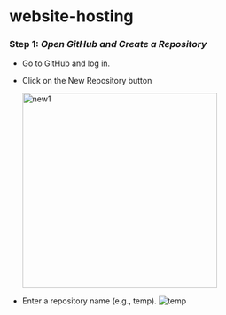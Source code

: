 # website-hosting

### Step 1: _Open GitHub and Create a Repository_
- Go to GitHub and log in.
- Click on the New Repository button  

     <img width="351" alt="new1" src="https://github.com/user-attachments/assets/dce8d06b-f9ad-416e-96e0-79bc51531a66" />
- Enter a repository name (e.g., temp).
   ![temp](https://github.com/user-attachments/assets/c05139c8-ce29-4f7e-964a-196534c6ef67)


    

